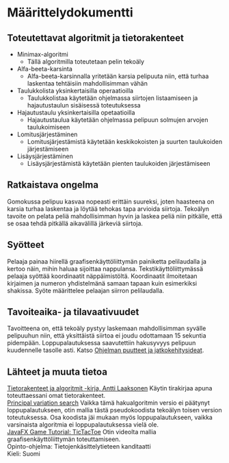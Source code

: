 # Määrittelydokumentti

## Toteutettavat algoritmit ja tietorakenteet
* Minimax-algoritmi
    * Tällä algoritmilla toteutetaan pelin tekoäly
* Alfa-beeta-karsinta
    * Alfa-beeta-karsinnalla yritetään karsia pelipuuta niin, että turhaa laskentaa tehtäisiin mahdollisimman vähän
* Taulukkolista yksinkertaisilla operaatioilla
    * Taulukkolistaa käytetään ohjelmassa siirtojen listaamiseen ja hajautustaulun sisäisessä toteutuksessa
* Hajautustaulu yksinkertaisilla opetaatioilla
    * Hajautustaulua käytetään ohjelmassa pelipuun solmujen arvojen taulukoimiseen
* Lomitusjärjestäminen
    * Lomitusjärjestämistä käytetään keskikokoisten ja suurten taulukoiden järjestämiseen
* Lisäysjärjestäminen
    * Lisäysjärjestämistä käytetään pienten taulukoiden järjestämiseen

## Ratkaistava ongelma
Gomokussa pelipuu kasvaa nopeasti erittäin suureksi, joten haasteena on karsia turhaa laskentaa ja löytää tehokas tapa arvioida siirtoja. Tekoälyn tavoite on pelata peliä mahdollisimman hyvin ja laskea peliä niin pitkälle, että se osaa tehdä pitkällä aikavälillä järkeviä siirtoja.

## Syötteet
Pelaaja painaa hiirellä graafisenkäyttöliittymän painiketta pelilaudalla ja kertoo näin, mihin haluaa sijoittaa nappulansa. Tekstikäyttöliittymässä pelaaja syöttää koordinaatit näppäimistöltä. Koordinaatit ilmoitetaan kirjaimen ja numeron yhdistelmänä samaan tapaan kuin esimerkiksi shakissa. Syöte määrittelee pelaajan siirron pelilaudalla.

## Tavoiteaika- ja tilavaativuudet
Tavoitteena on, että tekoäly pystyy laskemaan mahdollisimman syvälle pelipuuhun niin, että yksittäistä siirtoa ei joudu odottamaan 15 sekuntia pidempään. Loppupalautuksessa saavutettiin hakusyvyys pelipuun kuudennelle tasolle asti. Katso [Ohjelman puutteet ja jatkokehitysideat](https://github.com/pinjaw/gomokualy/blob/master/Dokumentaatio/toteutusdokumentti.md).

## Lähteet ja muuta tietoa
[Tietorakenteet ja algoritmit -kirja, Antti Laaksonen](https://www.cs.helsinki.fi/u/ahslaaks/tirakirja/) Käytin tirakirjaa apuna toteuttaessani omat tietorakenteet.  
[Principal variation search](https://en.wikipedia.org/wiki/Principal_variation_search#Pseudocode) Vaikka tämä hakualgoritmin versio ei päätynyt loppupalautukseen, otin mallia tästä pseudokoodista tekoälyn toisen version toteutuksessa. Osa koodista jäi mukaan myös loppupalautukseen, vaikka varsinaista algoritmia ei loppupalautuksessa vielä ole.  
[JavaFX Game Tutorial: TicTacToe](https://www.youtube.com/watch?v=Uj8rPV6JbCE) Otin videolta mallia graafisenkäyttöliittymän toteuttamiseen.  
Opinto-ohjelma: Tietojenkäsittelytieteen kanditaatti  
Kieli: Suomi
